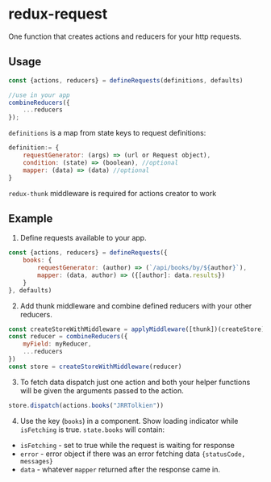# redux-request

One function that creates actions and reducers for your http requests.

## Usage
```js
const {actions, reducers} = defineRequests(definitions, defaults)

//use in your app
combineReducers({
    ...reducers
});
```

`definitions` is a map from state keys to request definitions:
```js
definition:= {
    requestGenerator: (args) => (url or Request object),
    condition: (state) => (boolean), //optional
    mapper: (data) => (data) //optional
}
```

`redux-thunk` middleware is required for actions creator to work

## Example

1. Define requests available to your app.
```js
const {actions, reducers} = defineRequests({
    books: {
        requestGenerator: (author) => (`/api/books/by/${author}`),
        mapper: (data, author) => ({[author]: data.results})
    }
}, defaults)
```
2. Add thunk middleware and combine defined reducers with your other reducers.
```js
const createStoreWithMiddleware = applyMiddleware([thunk])(createStore)
const reducer = combineReducers({
    myField: myReducer,
    ...reducers
})
const store = createStoreWithMiddleware(reducer)
```
3. To fetch data dispatch just one action and both your helper functions will be given the arguments passed to the action.
```js
store.dispatch(actions.books("JRRTolkien"))
```

4. Use the key (`books`) in a component. Show loading indicator while `isFetching` is true. `state.books` will contain:
 - `isFetching` - set to true while the request is waiting for response
 - `error` - error object if there was an error fetching data `{statusCode, messages}`
 - `data` - whatever `mapper` returned after the response came in.
